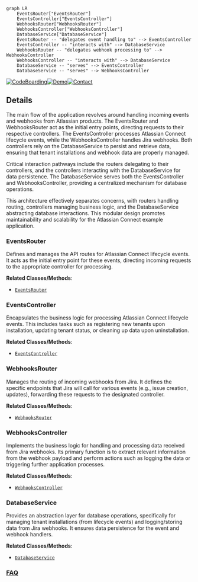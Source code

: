 ```mermaid
graph LR
    EventsRouter["EventsRouter"]
    EventsController["EventsController"]
    WebhooksRouter["WebhooksRouter"]
    WebhooksController["WebhooksController"]
    DatabaseService["DatabaseService"]
    EventsRouter -- "delegates event handling to" --> EventsController
    EventsController -- "interacts with" --> DatabaseService
    WebhooksRouter -- "delegates webhook processing to" --> WebhooksController
    WebhooksController -- "interacts with" --> DatabaseService
    DatabaseService -- "serves" --> EventsController
    DatabaseService -- "serves" --> WebhooksController
```

[![CodeBoarding](https://img.shields.io/badge/Generated%20by-CodeBoarding-9cf?style=flat-square)](https://github.com/CodeBoarding/GeneratedOnBoardings)[![Demo](https://img.shields.io/badge/Try%20our-Demo-blue?style=flat-square)](https://www.codeboarding.org/demo)[![Contact](https://img.shields.io/badge/Contact%20us%20-%20contact@codeboarding.org-lightgrey?style=flat-square)](mailto:contact@codeboarding.org)

## Details

The main flow of the application revolves around handling incoming events and webhooks from Atlassian products. The EventsRouter and WebhooksRouter act as the initial entry points, directing requests to their respective controllers. The EventsController processes Atlassian Connect lifecycle events, while the WebhooksController handles Jira webhooks. Both controllers rely on the DatabaseService to persist and retrieve data, ensuring that tenant installations and webhook data are properly managed.

Critical interaction pathways include the routers delegating to their controllers, and the controllers interacting with the DatabaseService for data persistence. The DatabaseService serves both the EventsController and WebhooksController, providing a centralized mechanism for database operations.

This architecture effectively separates concerns, with routers handling routing, controllers managing business logic, and the DatabaseService abstracting database interactions. This modular design promotes maintainability and scalability for the Atlassian Connect example application.

### EventsRouter
Defines and manages the API routes for Atlassian Connect lifecycle events. It acts as the initial entry point for these events, directing incoming requests to the appropriate controller for processing.


**Related Classes/Methods**:

- <a href="https://github.com/atlassian/atlassian-connect-example-app-node/blob/main/src/routes/events.ts" target="_blank" rel="noopener noreferrer">`EventsRouter`</a>


### EventsController
Encapsulates the business logic for processing Atlassian Connect lifecycle events. This includes tasks such as registering new tenants upon installation, updating tenant status, or cleaning up data upon uninstallation.


**Related Classes/Methods**:

- <a href="https://github.com/atlassian/atlassian-connect-example-app-node/blob/main/src/routes/events.ts" target="_blank" rel="noopener noreferrer">`EventsController`</a>


### WebhooksRouter
Manages the routing of incoming webhooks from Jira. It defines the specific endpoints that Jira will call for various events (e.g., issue creation, updates), forwarding these requests to the designated controller.


**Related Classes/Methods**:

- <a href="https://github.com/atlassian/atlassian-connect-example-app-node/blob/main/src/routes/webhooks.ts" target="_blank" rel="noopener noreferrer">`WebhooksRouter`</a>


### WebhooksController
Implements the business logic for handling and processing data received from Jira webhooks. Its primary function is to extract relevant information from the webhook payload and perform actions such as logging the data or triggering further application processes.


**Related Classes/Methods**:

- <a href="https://github.com/atlassian/atlassian-connect-example-app-node/blob/main/src/routes/webhooks.ts" target="_blank" rel="noopener noreferrer">`WebhooksController`</a>


### DatabaseService
Provides an abstraction layer for database operations, specifically for managing tenant installations (from lifecycle events) and logging/storing data from Jira webhooks. It ensures data persistence for the event and webhook handlers.


**Related Classes/Methods**:

- <a href="https://github.com/atlassian/atlassian-connect-example-app-node/blob/main/src/db.ts" target="_blank" rel="noopener noreferrer">`DatabaseService`</a>




### [FAQ](https://github.com/CodeBoarding/GeneratedOnBoardings/tree/main?tab=readme-ov-file#faq)